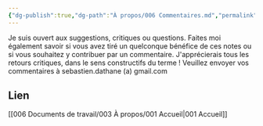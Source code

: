 ```yaml
---
{"dg-publish":true,"dg-path":"À propos/006 Commentaires.md","permalink":"/a-propos/006-commentaires/","dgPassFrontmatter":true}
---
```


Je suis ouvert aux suggestions, critiques ou questions. Faites moi également savoir si vous avez tiré un quelconque bénéfice de ces notes ou si vous souhaitez y contribuer par un commentaire. 
J'apprécierais tous les retours critiques, dans le sens constructifs du terme !
Veuillez envoyer vos commentaires à sebastien.dathane (a) gmail.com

## Lien
[[006 Documents de travail/003 À propos/001 Accueil\|001 Accueil]]